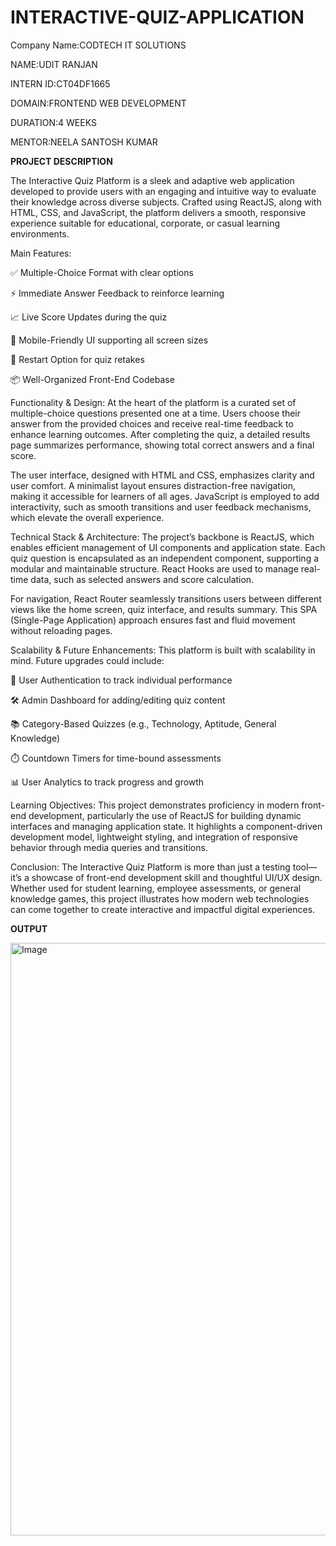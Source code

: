 # INTERACTIVE-QUIZ-APPLICATION

Company Name:CODTECH IT SOLUTIONS

NAME:UDIT RANJAN

INTERN ID:CT04DF1665

DOMAIN:FRONTEND WEB DEVELOPMENT

DURATION:4 WEEKS

MENTOR:NEELA SANTOSH KUMAR

**PROJECT DESCRIPTION**

The Interactive Quiz Platform is a sleek and adaptive web application developed to provide users with an engaging and intuitive way to evaluate their knowledge across diverse subjects. Crafted using ReactJS, along with HTML, CSS, and JavaScript, the platform delivers a smooth, responsive experience suitable for educational, corporate, or casual learning environments.

Main Features:

✅ Multiple-Choice Format with clear options

⚡ Immediate Answer Feedback to reinforce learning

📈 Live Score Updates during the quiz

📱 Mobile-Friendly UI supporting all screen sizes

🔁 Restart Option for quiz retakes

📦 Well-Organized Front-End Codebase

Functionality & Design:
At the heart of the platform is a curated set of multiple-choice questions presented one at a time. Users choose their answer from the provided choices and receive real-time feedback to enhance learning outcomes. After completing the quiz, a detailed results page summarizes performance, showing total correct answers and a final score.

The user interface, designed with HTML and CSS, emphasizes clarity and user comfort. A minimalist layout ensures distraction-free navigation, making it accessible for learners of all ages. JavaScript is employed to add interactivity, such as smooth transitions and user feedback mechanisms, which elevate the overall experience.

Technical Stack & Architecture:
The project’s backbone is ReactJS, which enables efficient management of UI components and application state. Each quiz question is encapsulated as an independent component, supporting a modular and maintainable structure. React Hooks are used to manage real-time data, such as selected answers and score calculation.

For navigation, React Router seamlessly transitions users between different views like the home screen, quiz interface, and results summary. This SPA (Single-Page Application) approach ensures fast and fluid movement without reloading pages.

Scalability & Future Enhancements:
This platform is built with scalability in mind. Future upgrades could include:

🔐 User Authentication to track individual performance

🛠️ Admin Dashboard for adding/editing quiz content

📚 Category-Based Quizzes (e.g., Technology, Aptitude, General Knowledge)

⏱️ Countdown Timers for time-bound assessments

📊 User Analytics to track progress and growth

Learning Objectives:
This project demonstrates proficiency in modern front-end development, particularly the use of ReactJS for building dynamic interfaces and managing application state. It highlights a component-driven development model, lightweight styling, and integration of responsive behavior through media queries and transitions.

Conclusion:
The Interactive Quiz Platform is more than just a testing tool—it’s a showcase of front-end development skill and thoughtful UI/UX design. Whether used for student learning, employee assessments, or general knowledge games, this project illustrates how modern web technologies can come together to create interactive and impactful digital experiences.

**OUTPUT**

<img width="1919" height="948" alt="Image" src="https://github.com/user-attachments/assets/8a0569d7-dc18-40c4-81bc-d6b8bdecb90a" />



